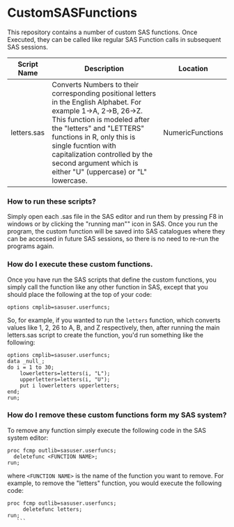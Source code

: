 # CustomSASFunctions
This repository contains a number of custom SAS functions.  Once Executed, they can be called like regular SAS Function calls in subsequent SAS sessions.

Script Name | Description   | Location
------------| ------------- | ---------
letters.sas | Converts Numbers to their corresponding positional letters in the English Alphabet.  For example 1->A, 2->B, 26->Z.  This function is modeled after the "letters" and "LETTERS" functions in R, only this is single fucntion with capitalization controlled by the second argument which is either "U" (uppercase) or "L" lowercase.  | NumericFunctions




### How to run these scripts?
Simply open each .sas file in the SAS editor and run them by pressing F8 in windows or by clicking the "running man"" icon in SAS.  Once you run the program, the custom function will be saved into SAS catalogues where they can be accessed in future SAS sessions, so there is no need to re-run the programs again.

### How do I execute these custom functions.
Once you have run the SAS scripts that define the custom functions, you simply call the function like any other function in SAS, except that you should place the following at the top of your code:

```{sas eval=FALSE}
options cmplib=sasuser.userfuncs;
```

So, for example, if you wanted to run the `letters` function, which converts values like 1, 2, 26 to A, B, and Z respectively, then, after running the main letters.sas script to create the function, you'd run something like the following:

```{sas eval=FALSE}
options cmplib=sasuser.userfuncs;
data _null_;
do i = 1 to 30;
	lowerletters=letters(i, "L");
	upperletters=letters(i, "U");
	put i lowerletters upperletters;
end;
run;
```


### How do I remove these custom functions form my SAS system?
To remove any function simply execute the following code in the SAS system editor:
   
   ```{sas eval=FALSE}
   proc fcmp outlib=sasuser.userfuncs;
     deletefunc <FUNCTION NAME>;
   run;
   ```

where `<FUNCTION NAME>` is the name of the function you want to remove.  For example, to remove the "letters" function, you would execute the following code:

   ```{sas eval=FALSE}
   proc fcmp outlib=sasuser.userfuncs;
        deletefunc letters;
   run;
      ```


